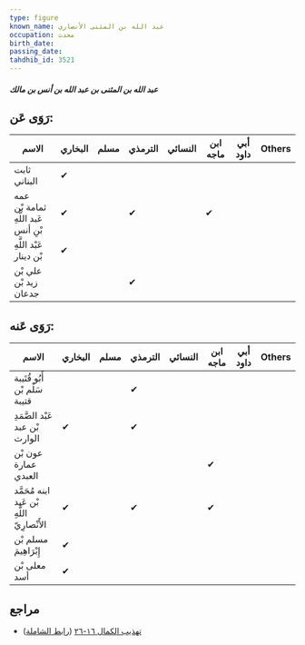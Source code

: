 ```yaml
---
type: figure
known_name: عبد الله بن المثنى الأنصاري
occupation: محدث
birth_date:
passing_date:
tahdhib_id: 3521
---
```

##### عبد الله بن المثنى بن عبد الله بن أنس بن مالك

## رَوَى عَن:
| الاسم                               | البخاري | مسلم | الترمذي | النسائي | ابن ماجه | أبي داود | Others |
| ----------------------------------- | ------- | ---- | ------- | ------- | -------- | -------- | ------ |
| ثابت البناني                        | ✔       |      |         |         |          |          |        |
| عمه ثمامة بْن عَبد اللَّهِ بْنِ أنس | ✔       |      | ✔       |         | ✔        |          |        |
| عَبْد اللَّهِ بْن دينار             | ✔       |      |         |         |          |          |        |
| علي بْن زيد بْن جدعان               |         |      | ✔       |         |          |          |        |
## رَوَى عَنه:
| الاسم                                       | البخاري | مسلم | الترمذي | النسائي | ابن ماجه | أبي داود | Others |
| ------------------------------------------- | ------- | ---- | ------- | ------- | -------- | -------- | ------ |
| أَبُو قُتَيبة سَلْم بْن قتيبة               |         |      | ✔       |         |          |          |        |
| عَبْد الصَّمَدِ بْن عبد الوارث              | ✔       |      | ✔       |         |          |          |        |
| عون بْن عمارة العبدي                        |         |      |         |         | ✔        |          |        |
| ابنه مُحَمَّد بْن عَبد اللَّهِ الأَنْصارِيّ | ✔       |      | ✔       |         | ✔        |          |        |
| مسلم بْن إِبْرَاهِيمَ                       | ✔       |      |         |         |          |          |        |
| معلى بْن أسد                                | ✔       |      |         |         |          |          |        |
## مراجع
- [تهذيب الكمال ١٦-٢٦](obsidian://open?vault=Tahdhib-al-Kamal&file=Figures/٣٥٢١-عبد%20الله%20بن%20المثنى%20بن%20عبد%20الله%20بن%20أنس%20بن%20مالك) ([رابط الشاملة](https://shamela.ws/book/3722/8019))